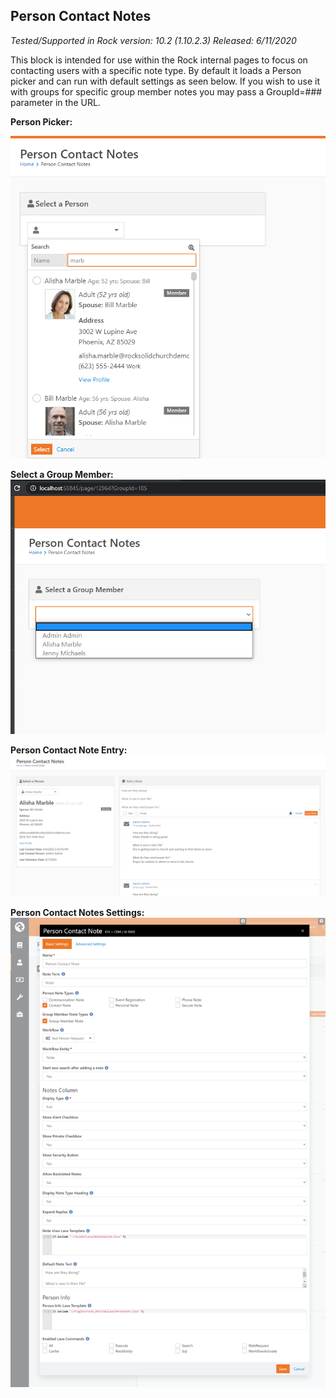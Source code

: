 ## **Person Contact Notes**

*Tested/Supported in Rock version: 10.2 (1.10.2.3)*
*Released: 6/11/2020*

This block is intended for use within the Rock internal pages to focus on contacting users with a specific note type. By default it loads a Person picker and can run with default settings as seen below. If you wish to use it with groups for specific group member notes you may pass a GroupId=### parameter in the URL.

**Person Picker:**

![](../.screenshots/crm_personContactNotes_SelectPerson.png)

**Select a Group Member:**
![](../.screenshots/crm_personContactNotes_SelectGroupMember.png)


**Person Contact Note Entry:**
![](../.screenshots/crm_personContactNotes_AddNote.png)



**Person Contact Notes Settings:**
![](../.screenshots/crm_personContactNotes_settings.png)
